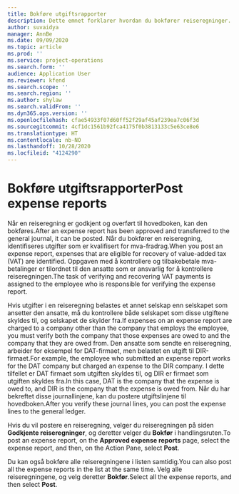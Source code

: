 ```yaml
---
title: Bokføre utgiftsrapporter
description: Dette emnet forklarer hvordan du bokfører reiseregninger.
author: suvaidya
manager: AnnBe
ms.date: 09/09/2020
ms.topic: article
ms.prod: ''
ms.service: project-operations
ms.search.form: ''
audience: Application User
ms.reviewer: kfend
ms.search.scope: ''
ms.search.region: ''
ms.author: shylaw
ms.search.validFrom: ''
ms.dyn365.ops.version: ''
ms.openlocfilehash: cfae54933f07d60ff52f29af45af239ea7c06f3d
ms.sourcegitcommit: 4cf1dc1561b92fca4175f0b3813133c5e63ce8e6
ms.translationtype: HT
ms.contentlocale: nb-NO
ms.lasthandoff: 10/28/2020
ms.locfileid: "4124290"
---
```

# <a name="post-expense-reports"></a><span data-ttu-id="b38fc-103">Bokføre utgiftsrapporter</span><span class="sxs-lookup"><span data-stu-id="b38fc-103">Post expense reports</span></span>

<span data-ttu-id="b38fc-104">Når en reiseregning er godkjent og overført til hovedboken, kan den bokføres.</span><span class="sxs-lookup"><span data-stu-id="b38fc-104">After an expense report has been approved and transferred to the general journal, it can be posted.</span></span> <span data-ttu-id="b38fc-105">Når du bokfører en reiseregning, identifiseres utgifter som er kvalifisert for mva-fradrag.</span><span class="sxs-lookup"><span data-stu-id="b38fc-105">When you post an expense report, expenses that are eligible for recovery of value-added tax (VAT) are identified.</span></span> <span data-ttu-id="b38fc-106">Oppgaven med å kontrollere og tilbakebetale mva-betalinger er tilordnet til den ansatte som er ansvarlig for å kontrollere reiseregningen.</span><span class="sxs-lookup"><span data-stu-id="b38fc-106">The task of verifying and recovering VAT payments is assigned to the employee who is responsible for verifying the expense report.</span></span>

<span data-ttu-id="b38fc-107">Hvis utgifter i en reiseregning belastes et annet selskap enn selskapet som ansetter den ansatte, må du kontrollere både selskapet som disse utgiftene skyldes til, og selskapet de skylder fra.</span><span class="sxs-lookup"><span data-stu-id="b38fc-107">If expenses on an expense report are charged to a company other than the company that employs the employee, you must verify both the company that those expenses are owed to and the company that they are owed from.</span></span> <span data-ttu-id="b38fc-108">Den ansatte som sendte en reiseregning, arbeider for eksempel for DAT-firmaet, men belastet en utgift til DIR-firmaet.</span><span class="sxs-lookup"><span data-stu-id="b38fc-108">For example, the employee who submitted an expense report works for the DAT company but charged an expense to the DIR company.</span></span> <span data-ttu-id="b38fc-109">I dette tilfellet er DAT firmaet som utgiften skyldes til, og DIR er firmaet som utgiften skyldes fra.</span><span class="sxs-lookup"><span data-stu-id="b38fc-109">In this case, DAT is the company that the expense is owed to, and DIR is the company that the expense is owed from.</span></span> <span data-ttu-id="b38fc-110">Når du har bekreftet disse journallinjene, kan du postere utgiftslinjene til hovedboken.</span><span class="sxs-lookup"><span data-stu-id="b38fc-110">After you verify these journal lines, you can post the expense lines to the general ledger.</span></span>

<span data-ttu-id="b38fc-111">Hvis du vil postere en reiseregning, velger du reiseregningen på siden **Godkjente reiseregninger**, og deretter velger du **Bokfør** i handlingsruten.</span><span class="sxs-lookup"><span data-stu-id="b38fc-111">To post an expense report, on the **Approved expense reports** page, select the expense report, and then, on the Action Pane, select **Post**.</span></span>

<span data-ttu-id="b38fc-112">Du kan også bokføre alle reiseregningene i listen samtidig.</span><span class="sxs-lookup"><span data-stu-id="b38fc-112">You can also post all the expense reports in the list at the same time.</span></span> <span data-ttu-id="b38fc-113">Velg alle reiseregningene, og velg deretter **Bokfør**.</span><span class="sxs-lookup"><span data-stu-id="b38fc-113">Select all the expense reports, and then select **Post**.</span></span>
